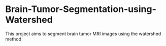 # Brain-Tumor-Segmentation-using-Watershed
This project aims to segment brain tumor MRI images using the watershed method
